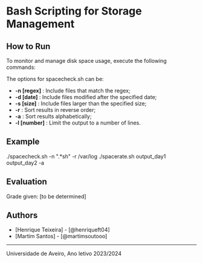 # Bash Scripting for Storage Management

## How to Run
To monitor and manage disk space usage, execute the following commands:

The options for spacecheck.sh can be:
* **-n [regex]** : Include files that match the regex;
* **-d [date]** : Include files modified after the specified date;
* **-s [size]** : Include files larger than the specified size;
* **-r** : Sort results in reverse order;
* **-a** : Sort results alphabetically;
* **-l [number]** : Limit the output to a number of lines.

## Example
./spacecheck.sh -n ".*sh" -r /var/log
./spacerate.sh output_day1 output_day2 -a


## Evaluation
Grade given: [to be determined]

## Authors
* [Henrique Teixeira] - [@henriqueft04]
* [Martim Santos] - [@martimsoutooo]

---

Universidade de Aveiro, Ano letivo 2023/2024
